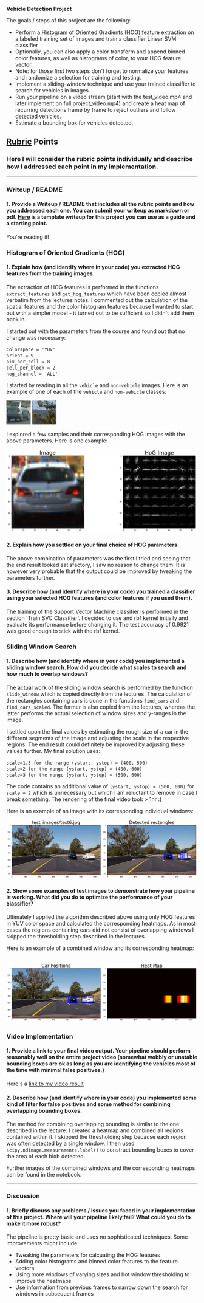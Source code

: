 **Vehicle Detection Project**

The goals / steps of this project are the following:

* Perform a Histogram of Oriented Gradients (HOG) feature extraction on a labeled training set of images and train a classifier Linear SVM classifier
* Optionally, you can also apply a color transform and append binned color features, as well as histograms of color, to your HOG feature vector. 
* Note: for those first two steps don't forget to normalize your features and randomize a selection for training and testing.
* Implement a sliding-window technique and use your trained classifier to search for vehicles in images.
* Run your pipeline on a video stream (start with the test_video.mp4 and later implement on full project_video.mp4) and create a heat map of recurring detections frame by frame to reject outliers and follow detected vehicles.
* Estimate a bounding box for vehicles detected.

[//]: # (Image References)
[car1]: ./examples/car1.png
[notcar1]: ./examples/notcar1.png
[car-hog]: ./examples/car-hog.png
[rectangles]: ./examples/rectangles.png
[rectangle-heatmap]: ./examples/rectangle-heatmap.png

[project_video_output]: ./output_videos/project_video_output.mp4

## [Rubric](https://review.udacity.com/#!/rubrics/513/view) Points
### Here I will consider the rubric points individually and describe how I addressed each point in my implementation.  

---
### Writeup / README

#### 1. Provide a Writeup / README that includes all the rubric points and how you addressed each one.  You can submit your writeup as markdown or pdf.  [Here](https://github.com/udacity/CarND-Vehicle-Detection/blob/master/writeup_template.md) is a template writeup for this project you can use as a guide and a starting point.  

You're reading it!

### Histogram of Oriented Gradients (HOG)

#### 1. Explain how (and identify where in your code) you extracted HOG features from the training images.

The extraction of HOG features is performed in the functions `extract_features` and `get_hog_features` which have been copied almost verbatim from the lectures notes. I commented out the calculation of the spatial features and the color histogram features because I wanted to start out with a simpler model - it turned out to be sufficient so I didn't add them back in. 

I started out with the parameters from the course and found out that no change was necessary:
```
colorspace = 'YUV'
orient = 9
pix_per_cell = 8
cell_per_block = 2
hog_channel = 'ALL'
```

I started by reading in all the `vehicle` and `non-vehicle` images.  Here is an example of one of each of the `vehicle` and `non-vehicle` classes:

![Sample image of a car][car1]
![Sample image of a non-car][notcar1]

I explored a few samples and their corresponding HOG images with the above parameters. Here is one example:

![Sample of a car with corresponding HOG image][car-hog]

#### 2. Explain how you settled on your final choice of HOG parameters.

The above combination of parameters was the first I tried and seeing that the end result looked satisfactory, I saw no reason to change them. It is however very probable that the output could be improved by tweaking the parameters further.

#### 3. Describe how (and identify where in your code) you trained a classifier using your selected HOG features (and color features if you used them).

The training of the Support Vector Machine classifier is performed in the section 'Train SVC Classifier'. I decided to use and rbf kernel initially and evaluate its performance before changing it. The test accuracy of 0.9921 was good enough to stick with the rbf kernel.

### Sliding Window Search

#### 1. Describe how (and identify where in your code) you implemented a sliding window search.  How did you decide what scales to search and how much to overlap windows?

The actual work of the sliding window search is performed by the function `slide_window` which is copied directly from the lectures. The calculation of the rectangles containing cars is done in the functions `find_cars` and `find_cars_scaled`. The former is also copied from the lectures, whereas the latter performs the actual selection of window sizes and y-ranges in the image.

I settled upon the final values by estimating the rough size of a car in the different segments of the image and adjusting the scale in the respective regions. The end result could definitely be improved by adjusting these values further. My final solution uses:

```
scale=1.5 for the range (ystart, ystop) = (400, 500)
scale=2 for the range (ystart, ystop) = (400, 600)
scale=3 for the range (ystart, ystop) = (500, 600)
```

The code contains an additional value of `(ystart, ystop) = (500, 600)` for `scale = 2` which is unnecessary but which I am reluctant to remove in case I break something. The rendering of the final video took > 1hr :)

Here is an example of an image with its corresponding individual windows:

![Image with individual windows][rectangles]

#### 2. Show some examples of test images to demonstrate how your pipeline is working.  What did you do to optimize the performance of your classifier?

Ultimately I applied the algorithm described above using only HOG features in YUV color space and calculated the corresponding heatmaps. As in most cases the regions containing cars did not consist of overlapping windows I skipped the thresholding step described in the lectures.

Here is an example of a combined window and its corresponding heatmap:

![Image with combined rectangle and heatmap][rectangle-heatmap]
---

### Video Implementation

#### 1. Provide a link to your final video output.  Your pipeline should perform reasonably well on the entire project video (somewhat wobbly or unstable bounding boxes are ok as long as you are identifying the vehicles most of the time with minimal false positives.)

Here's a [link to my video result](https://github.com/nlandjev/udacity-carnd-p5/blob/master/output_videos/project_video_output.mp4)


#### 2. Describe how (and identify where in your code) you implemented some kind of filter for false positives and some method for combining overlapping bounding boxes.

The method for combining overlapping bounding is similar to the one described in the lecture: I created a heatmap and combined all regions contained within it. I skipped the thresholding step because each region was often detected by a single window. I then used `scipy.ndimage.measurements.label()` to construct bounding boxes to cover the area of each blob detected.

Further images of the combined windows and the corresponding heatmaps can be found in the notebook.

---

### Discussion

#### 1. Briefly discuss any problems / issues you faced in your implementation of this project.  Where will your pipeline likely fail?  What could you do to make it more robust?

The pipeline is pretty basic and uses no sophisticated techniques. Some improvements might include:

* Tweaking the parameters for calcuating the HOG features
* Adding color histograms and binned color features to the feature vectors
* Using more windows of varying sizes and hot window thresholding to improve the heatmaps 
* Use information from previous frames to narrow down the search for windows in subsequent frames
